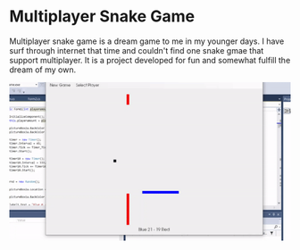 # Multiplayer Snake Game
Multiplayer snake game is a dream game to me in my younger days. I have surf through internet that time and couldn't find one snake gmae that support multiplayer. It is a project developed for fun and somewhat fulfill the dream of my own.

![](https://github.com/ChuaN15/MultiplayerSnakeGame/blob/master/ezgif.com-video-to-gif.gif)
